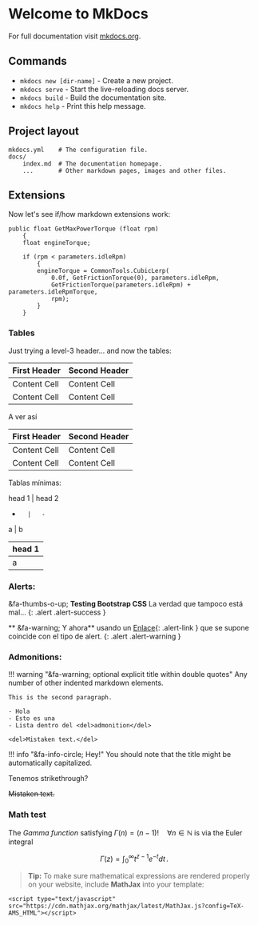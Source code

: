 # Welcome to MkDocs


For full documentation visit [mkdocs.org](http://mkdocs.org).

## Commands

* `mkdocs new [dir-name]` - Create a new project.
* `mkdocs serve` - Start the live-reloading docs server.
* `mkdocs build` - Build the documentation site.
* `mkdocs help` - Print this help message.

## Project layout

    mkdocs.yml    # The configuration file.
    docs/
        index.md  # The documentation homepage.
        ...       # Other markdown pages, images and other files.


## Extensions

Now let's see if/how markdown extensions work:

```
public float GetMaxPowerTorque (float rpm)
	{
	float engineTorque;

	if (rpm < parameters.idleRpm)
		{
		engineTorque = CommonTools.CubicLerp(
			0.0f, GetFrictionTorque(0), parameters.idleRpm,
			GetFrictionTorque(parameters.idleRpm) + parameters.idleRpmTorque,
			rpm);
		}
	}
```

### Tables

Just trying a level-3 header... and now the tables:

First Header  | Second Header
------------- | -------------
Content Cell  | Content Cell
Content Cell  | Content Cell

A ver así

| First Header  | Second Header |
| ------------- | ------------- |
| Content Cell  | Content Cell  |
| Content Cell  | Content Cell  |

Tablas mínimas:

head 1 	| 	head 2
-		|	-
a		|	b

|head 1|
|-|
|a|



### Alerts:

&fa-thumbs-o-up; **Testing Bootstrap CSS** La verdad que tampoco está mal...
{: .alert .alert-success }

** &fa-warning; Y ahora** usando un [Enlace](#){: .alert-link } que se supone coincide con el tipo de alert.
{: .alert .alert-warning }

### Admonitions:

!!! warning "&fa-warning; optional explicit title within double quotes"
    Any number of other indented markdown elements.

    This is the second paragraph.

	- Hola
	- Esto es una
	- Lista dentro del <del>admonition</del>

	<del>Mistaken text.</del>


!!! info "&fa-info-circle; Hey!"
    You should note that the title might be automatically capitalized.


Tenemos strikethrough?

<del>Mistaken text.</del>

### Math test

The *Gamma function* satisfying $\Gamma(n) = (n-1)!\quad\forall n\in\mathbb N$ is via the Euler integral

$$
\Gamma(z) = \int_0^\infty t^{z-1}e^{-t}dt\,.
$$

> **Tip:** To make sure mathematical expressions are rendered properly on your website, include **MathJax** into your template:

```
<script type="text/javascript" src="https://cdn.mathjax.org/mathjax/latest/MathJax.js?config=TeX-AMS_HTML"></script>
```